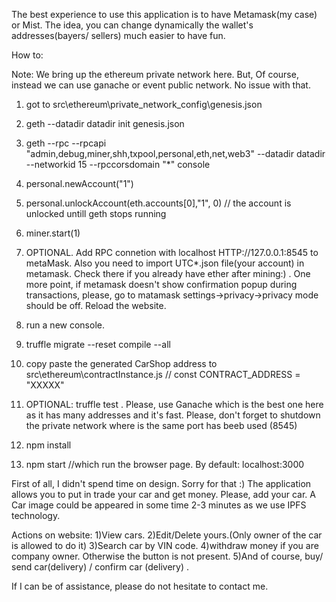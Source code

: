 
The best experience to use this application is to have Metamask(my case) or Mist. The idea, you can change dynamically the wallet's addresses(bayers/ sellers) much easier to have fun.

How to:

Note: We bring up the ethereum private network here. But, Of course, instead we can use ganache or event public network. No issue with that.

1) got to src\ethereum\private_network_config\genesis.json 
2) geth --datadir datadir init genesis.json
3) geth --rpc  --rpcapi "admin,debug,miner,shh,txpool,personal,eth,net,web3" --datadir datadir --networkid 15 --rpccorsdomain "*" console
4) personal.newAccount("1")   				 
5) personal.unlockAccount(eth.accounts[0],"1", 0)   // the account is unlocked untill geth stops running
5) miner.start(1)

6) OPTIONAL.   Add RPC connetion with  localhost HTTP://127.0.0.1:8545 to metaMask. Also you need to import UTC*.json file(your account) in metamask. Check there if you already have ether after mining:) . One more point, if metamask doesn't show confirmation popup during transactions, please, go to matamask settings->privacy->privacy mode should be off. Reload the website.

7) run a new console.
8) truffle migrate --reset compile --all
9) copy paste the generated CarShop address to src\ethereum\contractInstance.js      // const CONTRACT_ADDRESS = "XXXXX"

10) OPTIONAL: truffle test . Please, use Ganache which is the best one here as it has many addresses and it's fast. Please, don't forget to shutdown the private network where is the same port has beeb used (8545)

11) npm install 
12) npm start  //which run the browser page. By default: localhost:3000

First of all, I didn't spend time on design. Sorry for that :)
The application allows you to put in trade your car and get money. Please, add your car. A Car image could be appeared in some time 2-3 minutes as we use IPFS technology.

Actions on website:
1)View cars.
2)Edit/Delete yours.(Only owner of the car is allowed to do it)
3)Search car by VIN code.
4)withdraw money if you are company owner. Otherwise the button is not present.
5)And of course, buy/ send car(delivery) / confirm car (delivery) .

If I can be of assistance, please do not hesitate to contact me.